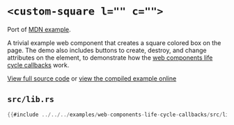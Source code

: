 # `<custom-square l="" c="">`

Port of [MDN example](https://github.com/mdn/web-components-examples/tree/master/life-cycle-callbacks).

A trivial example web component that creates a square colored box on the page. The demo also includes buttons to create, destroy, and change attributes on the element, to demonstrate how the [web components life cycle callbacks](https://developer.mozilla.org/en-US/docs/Web/Web_Components/Using_custom_elements#Using_the_lifecycle_callbacks) work.

[View full source code][code] or [view the compiled example online][online]

[online]: https://rustwasm.github.io/wasm-bindgen/exbuild/web-components-life-cycle-callbacks/
[code]: https://github.com/rustwasm/wasm-bindgen/tree/master/examples/web-components-life-cycle-callbacks

## `src/lib.rs`

```rust
{{#include ../../../examples/web-components-life-cycle-callbacks/src/lib.rs}}
```